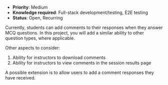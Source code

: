 * **Priority**: Medium
* **Knowledge required**: Full-stack development/testing, E2E testing
* **Status**: Open, Recurring

Currently, students can add comments to their responses when they answer MCQ questions. In this project, you will add a similar ability to other question types, where applicable.

Other aspects to consider:
1. Ability for instructors to download comments
1. Ability for instructors to view comments in the session results page

A possible extension is to allow users to add a comment responses they have received.
